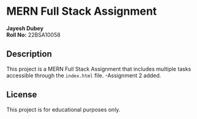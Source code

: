 # MERN Full Stack Assignment

**Jayesh Dubey**  
**Roll No:** 22BSA10058

## Description
This project is a MERN Full Stack Assignment that includes multiple tasks accessible through the `index.html` file.
-Assignment 2 added.
## License
This project is for educational purposes only.

